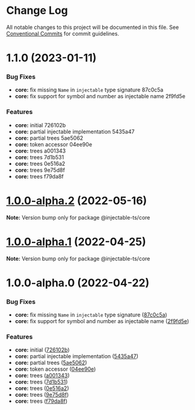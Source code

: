 # Change Log

All notable changes to this project will be documented in this file.
See [Conventional Commits](https://conventionalcommits.org) for commit guidelines.

# 1.1.0 (2023-01-11)


### Bug Fixes

* **core:** fix missing `Name` in `injectable` type signature 87c0c5a
* **core:** fix support for symbol and number as injectable name 2f9fd5e


### Features

* **core:** initial 726102b
* **core:** partial injectable implementation 5435a47
* **core:** partial trees 5ae5062
* **core:** token accessor 04ee90e
* **core:** trees a001343
* **core:** trees 7d1b531
* **core:** trees 0e516a2
* **core:** trees 9e75d8f
* **core:** trees f79da8f





# [1.0.0-alpha.2](https://github.com/raveclassic/injectable-ts/compare/v1.0.0-alpha.1...v1.0.0-alpha.2) (2022-05-16)

**Note:** Version bump only for package @injectable-ts/core





# [1.0.0-alpha.1](https://github.com/raveclassic/injectable-ts/compare/v1.0.0-alpha.0...v1.0.0-alpha.1) (2022-04-25)

**Note:** Version bump only for package @injectable-ts/core





# 1.0.0-alpha.0 (2022-04-22)


### Bug Fixes

* **core:** fix missing `Name` in `injectable` type signature ([87c0c5a](https://github.com/raveclassic/injectable-ts/commit/87c0c5a3ec86686310a8aa6aea9313447fea10da))
* **core:** fix support for symbol and number as injectable name ([2f9fd5e](https://github.com/raveclassic/injectable-ts/commit/2f9fd5ec53fd4f940f2b520c3b2291ba8cf725f8))


### Features

* **core:** initial ([726102b](https://github.com/raveclassic/injectable-ts/commit/726102bad7004ac04e355391ad2a2950def0d1a7))
* **core:** partial injectable implementation ([5435a47](https://github.com/raveclassic/injectable-ts/commit/5435a472d20a59a19927291f159f42287230f93c))
* **core:** partial trees ([5ae5062](https://github.com/raveclassic/injectable-ts/commit/5ae50626093c4fbd5e947c706cf40d38eb4ef65d))
* **core:** token accessor ([04ee90e](https://github.com/raveclassic/injectable-ts/commit/04ee90eed6d8b071732b40ee138173cb3f91d469))
* **core:** trees ([a001343](https://github.com/raveclassic/injectable-ts/commit/a00134325c6f2850aad387aad5569e664d91e02f))
* **core:** trees ([7d1b531](https://github.com/raveclassic/injectable-ts/commit/7d1b5312f0d05e70eb483190cae3e70ccc70ed16))
* **core:** trees ([0e516a2](https://github.com/raveclassic/injectable-ts/commit/0e516a22e23c6db9b3911b6c99c10484f46dfd36))
* **core:** trees ([9e75d8f](https://github.com/raveclassic/injectable-ts/commit/9e75d8f52780af2c46cc71efe1a8aebb5b54733f))
* **core:** trees ([f79da8f](https://github.com/raveclassic/injectable-ts/commit/f79da8f7b0486aacab73a5e11663f54a448fad89))
